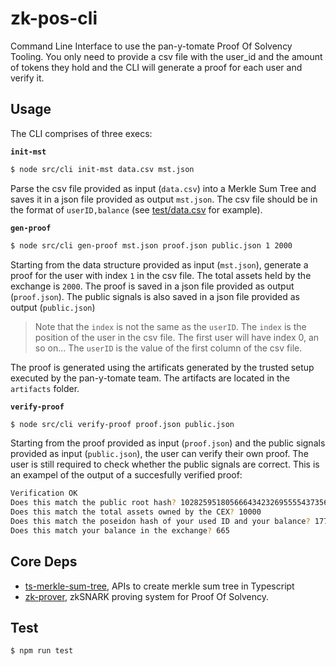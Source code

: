 # zk-pos-cli

Command Line Interface to use the pan-y-tomate Proof Of Solvency Tooling. You only need to provide a csv file with the user_id and the amount of tokens they hold and the CLI will generate a proof for each user and verify it.

## Usage

The CLI comprises of three execs:

**`init-mst`**

```bash
$ node src/cli init-mst data.csv mst.json
```

Parse the csv file provided as input (`data.csv`) into a Merkle Sum Tree and saves it in a json file provided as output `mst.json`. The csv file should be in the format of `userID,balance` (see [test/data.csv](./test/data.csv) for example).

**`gen-proof`**

```bash
$ node src/cli gen-proof mst.json proof.json public.json 1 2000
```

Starting from the data structure provided as input (`mst.json`), generate a proof for the user with index `1` in the csv file. The total assets held by the exchange is `2000`.
The proof is saved in a json file provided as output (`proof.json`). The public signals is also saved in a json file provided as output (`public.json`)

> Note that the `index` is not the same as the `userID`. The `index` is the position of the user in the csv file. The first user will have index 0, an so on... The `userID` is the value of the first column of the csv file.

The proof is generated using the artificats generated by the trusted setup executed by the pan-y-tomate team. The artifacts are located in the `artifacts` folder.

**`verify-proof`**

```bash
$ node src/cli verify-proof proof.json public.json
```

Starting from the proof provided as input (`proof.json`) and the public signals provided as input (`public.json`), the user can verify their own proof. The user is still required to check whether the public signals are correct. This is an exampel of the output of a succesfully verified proof:

```bash
Verification OK
Does this match the public root hash? 10282595180566643423269555543735649507136102163748745566772565484813750476731
Does this match the total assets owned by the CEX? 10000
Does this match the poseidon hash of your used ID and your balance? 1775921064485816613880388139942630078405276839580141761238454556829307809371
Does this match your balance in the exchange? 665
```

## Core Deps

- [ts-merkle-sum-tree](https://github.com/pan-y-tomate/ts-merkle-sum-tree), APIs to create merkle sum tree in Typescript
- [zk-prover](https://github.com/pan-y-tomate/zk-prover), zkSNARK proving system for Proof Of Solvency.

## Test 

```bash
$ npm run test
```
